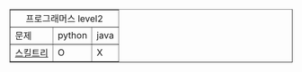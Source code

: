 <!DOCTYPE html>
<html lang="en">

<body>
    <table border ='1' align="center">
        <tr>
            <td colspan="3" align="center">프로그래머스 level2</td>
        </tr>
        <tr>
            <td>문제</td>
            <td>python</td>
            <td>java</td>
        </tr>
        <tr>
            <td><a href="https://programmers.co.kr/learn/courses/30/lessons/49993">스킬트리</a></td>
            <td>O</td>
            <td>X</td>
        </tr>
    </table>
</body>
</html>
